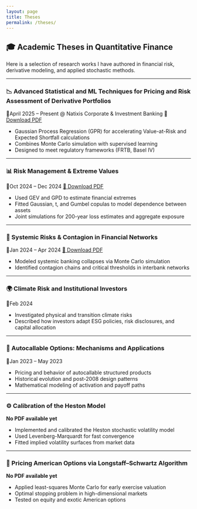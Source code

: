 ```yaml
---
layout: page
title: Theses
permalink: /theses/
---
```


## 🎓 Academic Theses in Quantitative Finance

Here is a selection of research works I have authored in financial risk, derivative modeling, and applied stochastic methods.

---

### 📉 Advanced Statistical and ML Techniques for Pricing and Risk Assessment of Derivative Portfolios  
📅April 2025 – Present @ Natixis Corporate & Investment Banking 📄[Download PDF](https://sebbhg.github.io/files/advanced_ml_derivatives.pdf) 
- Gaussian Process Regression (GPR) for accelerating Value-at-Risk and Expected Shortfall calculations  
- Combines Monte Carlo simulation with supervised learning  
- Designed to meet regulatory frameworks (FRTB, Basel IV)  

---

### 📊 Risk Management & Extreme Values  
📅Oct 2024 – Dec 2024 [📄 Download PDF](https://sebbhg.github.io/files/risk_management_extreme_values.pdf)  
- Used GEV and GPD to estimate financial extremes  
- Fitted Gaussian, t, and Gumbel copulas to model dependence between assets  
- Joint simulations for 200-year loss estimates and aggregate exposure  

---

### 🧠 Systemic Risks & Contagion in Financial Networks  
📅Jan 2024 – Apr 2024 [📄 Download PDF](https://sebbhg.github.io/files/systemic_risks_financial_networks.pdf)  
- Modeled systemic banking collapses via Monte Carlo simulation  
- Identified contagion chains and critical thresholds in interbank networks  

---

### 🌍 Climate Risk and Institutional Investors  
📅Feb 2024  
- Investigated physical and transition climate risks  
- Described how investors adapt ESG policies, risk disclosures, and capital allocation  

---

### 🧾 Autocallable Options: Mechanisms and Applications  
📅Jan 2023 – May 2023  
- Pricing and behavior of autocallable structured products  
- Historical evolution and post-2008 design patterns  
- Mathematical modeling of activation and payoff paths  

---

### ⚙️ Calibration of the Heston Model  
**No PDF available yet**  
- Implemented and calibrated the Heston stochastic volatility model  
- Used Levenberg-Marquardt for fast convergence  
- Fitted implied volatility surfaces from market data  

---

### 🧮 Pricing American Options via Longstaff–Schwartz Algorithm  
**No PDF available yet**  
- Applied least-squares Monte Carlo for early exercise valuation  
- Optimal stopping problem in high-dimensional markets  
- Tested on equity and exotic American options

